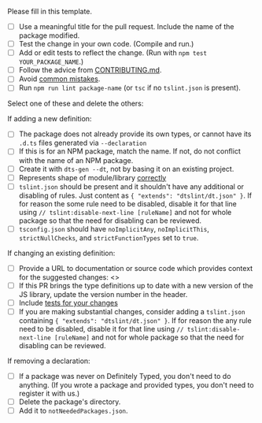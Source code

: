 Please fill in this template.

- [ ] Use a meaningful title for the pull request. Include the name of the package modified.
- [ ] Test the change in your own code. (Compile and run.)
- [ ] Add or edit tests to reflect the change. (Run with `npm test YOUR_PACKAGE_NAME`.)
- [ ] Follow the advice from [CONTRIBUTING.md](https://github.com/DefinitelyTyped/DefinitelyTyped/blob/master/CONTRIBUTING.md#make-a-pull-request).
- [ ] Avoid [common mistakes](https://github.com/DefinitelyTyped/DefinitelyTyped/blob/master/CONTRIBUTING.md#common-mistakes).
- [ ] Run `npm run lint package-name` (or `tsc` if no `tslint.json` is present).

Select one of these and delete the others:

If adding a new definition:
- [ ] The package does not already provide its own types, or cannot have its `.d.ts` files generated via `--declaration`
- [ ] If this is for an NPM package, match the name. If not, do not conflict with the name of an NPM package.
- [ ] Create it with `dts-gen --dt`, not by basing it on an existing project.
- [ ] Represents shape of module/library [correctly](https://www.typescriptlang.org/docs/handbook/declaration-files/library-structures.html)
- [ ] `tslint.json` should be present and it shouldn't have any additional or disabling of rules. Just content as `{ "extends": "dtslint/dt.json" }`. If for reason the some rule need to be disabled, disable it for that line using `// tslint:disable-next-line [ruleName]`  and not for whole package so that the need for disabling can be reviewed.
- [ ] `tsconfig.json` should have `noImplicitAny`, `noImplicitThis`, `strictNullChecks`, and `strictFunctionTypes` set to `true`.

If changing an existing definition:
- [ ] Provide a URL to documentation or source code which provides context for the suggested changes: <<url here>>
- [ ] If this PR brings the type definitions up to date with a new version of the JS library, update the version number in the header.
- [ ] Include [tests for your changes](https://github.com/DefinitelyTyped/DefinitelyTyped#testing)
- [ ] If you are making substantial changes, consider adding a `tslint.json` containing `{ "extends": "dtslint/dt.json" }`. If for reason the any rule need to be disabled, disable it for that line using `// tslint:disable-next-line [ruleName]` and not for whole package so that the need for disabling can be reviewed.

If removing a declaration:
- [ ] If a package was never on Definitely Typed, you don't need to do anything. (If you wrote a package and provided types, you don't need to register it with us.)
- [ ] Delete the package's directory.
- [ ] Add it to `notNeededPackages.json`.
